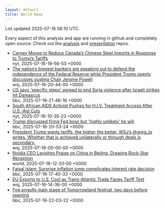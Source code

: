 ```yaml
---
layout: default
title: World News
---
```


<div markdown="0">
<div class="byline small text-muted">List updated <span class="datetime">2025-07-18 08:10 UTC</span>.</div>

<p>Every aspect of this analysis and app are running in github and completely open source. Check out the <a href="https://github.com/Castro-Media/Analysis">analysis</a> and <a href="https://github.com/Castro-Media/TopStoryReview.com">presentation</a> repos.</p>
<ul>
<li><a href='https://www.nytimes.com/2025/07/16/world/canada/carney-trump-us-canada-steel-tariffs.html'>Carney Moves to Reduce Canada&#8217;s Chinese Steel Imports in Response to Trump&#8217;s Tariffs</a><div class='byline small text-muted'>nyt, <span class="datetime">2025-07-16-19-56-53 +0000</span></div></li>
<li><a href='https://www.wsj.com/economy/central-banking/bank-ceos-federal-reserve-independence-7ce5c29c'>The nation&#8217;s biggest bankers are speaking out to defend the independence of the Federal Reserve while President Trump openly discusses ousting Chair Jerome Powell</a><div class='byline small text-muted'>wsj, <span class="datetime">2025-07-16-20-44-00 +0000</span></div></li>
<li><a href='https://www.bbc.com/news/articles/cp90l77187zo'>US says 'specific steps' agreed to end Syria violence after Israeli strikes hit Damascus</a><div class='byline small text-muted'>bbc, <span class="datetime">2025-07-16-21-48-16 +0000</span></div></li>
<li><a href='https://www.nytimes.com/2025/07/14/health/south-africa-aids-hiv-trump-funding-cuts.html'>South African AIDS Activist Pushes for H.I.V. Treatment Access After U.S.-Aid Cuts</a><div class='byline small text-muted'>nyt, <span class="datetime">2025-07-16-10-35-23 +0000</span></div></li>
<li><a href='https://www.bbc.com/news/articles/c4geyrdprwjo'>Trump discussed firing Fed boss but 'highly unlikely' he will</a><div class='byline small text-muted'>bbc, <span class="datetime">2025-07-16-20-53-24 +0000</span></div></li>
<li><a href='https://www.wsj.com/economy/trade/forget-taco-trump-is-winning-his-trade-war-8af6f777'>President Trump wants tariffs, the higher the better, WSJ&#8217;s @greg_ip writes. Whether that is achieved unilaterally or through deals is secondary.</a><div class='byline small text-muted'>wsj, <span class="datetime">2025-07-16-00-00-00 +0000</span></div></li>
<li><a href='https://www.wsj.com/world/asia/nvidia-ceo-lavishes-praise-on-china-in-beijing-drawing-rock-star-reception-3587377f'>Nvidia CEO Lavishes Praise on China in Beijing, Drawing Rock-Star Reception</a><div class='byline small text-muted'>world, <span class="datetime">2025-07-16-12-20-00 +0000</span></div></li>
<li><a href='https://www.bbc.com/news/articles/c70xy9nv7p7o'>Faisal Islam: Surprise inflation jump complicates interest rate decision</a><div class='byline small text-muted'>bbc, <span class="datetime">2025-07-16-17-40-33 +0000</span></div></li>
<li><a href='https://www.wsj.com/economy/trade/eu-exports-to-u-s-cool-as-trans-atlantic-trade-faces-tariff-test-94059ed1'>EU Exports to U.S. Cool as Trans-Atlantic Trade Faces Tariff Test</a><div class='byline small text-muted'>wsj, <span class="datetime">2025-07-16-14-36-00 +0000</span></div></li>
<li><a href='https://www.bbc.com/news/articles/cpqn3w0w7x5o'>Fire engulfs main stage of Tomorrowland festival, two days before opening</a><div class='byline small text-muted'>bbc, <span class="datetime">2025-07-16-22-03-22 +0000</span></div></li>
</ul>
</div>
